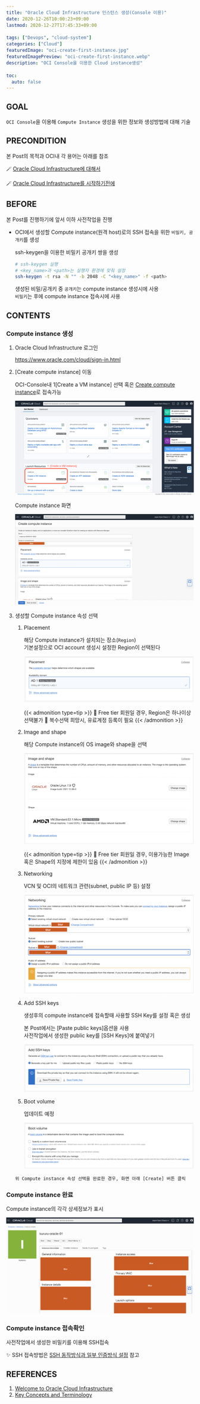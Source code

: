 ```yaml
---
title: "Oracle Cloud Infrastructure 인스턴스 생성(Console 이용)"
date: 2020-12-26T10:00:23+09:00
lastmod: 2020-12-27T17:45:33+09:00

tags: ["Devops", "cloud-system"]
categories: ["Cloud"]
featuredImage: "oci-create-first-instance.jpg"
featuredImagePreview: "oci-create-first-instance.webp"
description: "OCI Console을 이용한 Cloud instance생성"

toc:
  auto: false
---
```


<!--more-->

## GOAL

`OCI Console`을 이용해 `Compute Instance` 생성을 위한 정보와 생성방법에 대해 기술

## PRECONDITION

본 Post의 목적과 OCI내 각 용어는 아래를 참조

🪄 [Oracle Cloud Infrastructure에 대해서](../oci-basics/)

🪄 [Oracle Cloud Infrastructure를 시작하기전에](../oci-before/)

## BEFORE

본 Post를 진행하기에 앞서 이하 사전작업을 진행

- OCI에서 생성할 Compute instance(원격 host)로의 SSH 접속을 위한 `비밀키, 공개키`를 생성

  ssh-keygen을 이용한 비밀키 공개키 쌍을 생성

  ```bash
  # ssh-keygen 실행
  # <key_name>과 <path>는 실행자 환경에 맞춰 설정
  ssh-keygen -t rsa -N "" -b 2048 -C "<key_name>" -f <path>
  ```

  생성된 비밀/공개키 중 `공개키`는 compute instance 생성시에 사용 \
  `비밀키`는 후에 compute instance 접속시에 사용

## CONTENTS

### Compute instance 생성

1. Oracle Cloud Infrastructure 로그인

   https://www.oracle.com/cloud/sign-in.html

2. [Create compute instance] 이동

   OCI-Console내 1[Create a VM instance] 선택 혹은 [Create compute instance](https://cloud.oracle.com/compute/instances/create)로 접속가능

   ![OCI-Console](01_oci_dashboard.png)

   Compute instance 화면

   ![create-instance-index](02_create_instance_index.png)

3. 생성할 Compute instance 속성 선택

   1. Placement

      해당 Compute instance가 설치되는 장소(`Region`) \
      기본설정으로 OCI account 생성시 설정한 Region이 선택된다

      ![select-placement](03_select_placement.png)

      {{< admonition type=tip >}}
      🔆 Free tier 회원일 경우, Region은 하나이상 선택불가
      🔆 복수선택 희망시, 유료계정 등록이 필요
      {{< /admonition >}}

   2. Image and shape

      해당 Compute instance의 OS image와 shape을 선택

      ![select-imageAndShape](04_select_image_and_shape.png)

      {{< admonition type=tip >}}
      🔆 Free tier 회원일 경우, 이용가능한 Image 혹은 Shape의 지정에 제한이 있음
      {{< /admonition >}}

   3. Networking

      VCN 및 OCI의 네트워크 관련(subnet, public IP 등) 설정

      ![select-networking](05_select_networking.png)

   4. Add SSH keys

      생성후의 compute instance에 접속할때 사용할 SSH Key를 설정 혹은 생성

      본 Post에서는 [Paste public keys]옵션을 사용 \
      사전작업에서 생성한 public key를 [SSH Keys]에 붙여넣기

      ![add-ssh-keys](06_add_ssh_keys.png)

   5. Boot volume

      업데이트 예정

      ![select-boot-volume](07_select_boot_volume.png)

   `위 Compute instance 속성 선택을 완료한 경우, 화면 아래 [Create] 버튼 클릭`

### Compute instance 완료

Compute instance의 각각 상세정보가 표시

![complete-create-instance](08_complete_create_instance.png)

### Compute instance 접속확인

사전작업에서 생성한 비밀키를 이용해 SSH접속

✨ SSH 접속방법은 [SSH 동작방식과 일부 인증방식 설정](../../devops/ssh-authentication#how-to-generate-key-pair-and-setting) 참고

## REFERENCES

1. [Welcome to Oracle Cloud Infrastructure](https://docs.oracle.com/en-us/iaas/Content/GSG/Concepts/baremetalintro.htm)
2. [Key Concepts and Terminology](https://docs.oracle.com/en-us/iaas/Content/GSG/Concepts/concepts.htm)
